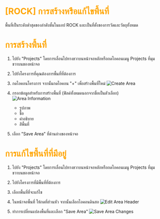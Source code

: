 # <span style="color: orange">[ROCK] การสร้างหรือแก้ไขพื้นที่</span>

พื้นที่เป็นระดับต่ำสุดของลำดับชั้นในแอป ROCK และเป็นที่ตั้งของการวัดและวัตถุทั้งหมด

# <span style="color: orange">การสร้างพื้นที่</span>

1. ไปยัง "Projects" โดยการเลื่อนไปทางขวาบนหน้าจอหลักหรือกดไอคอนเมนู Projects ที่มุมขวาบนของหน้าจอ

2. ไปยังโครงการที่คุณต้องการพื้นที่ที่ต้องการ

3. กดไอคอนโครงการ จากนั้นกดไอคอน "+" เพื่อสร้างพื้นที่ใหม่
   ![Create Area](https://support.reekon.tools/hc/article_attachments/32337891792660)

4. กรอกข้อมูลสำหรับการสร้างพื้นที่ (ฟิลด์ทั้งหมดนอกจากชื่อเป็นตัวเลือก)
   ![Area Information](https://support.reekon.tools/hc/article_attachments/30633611462164)

   - รูปภาพ
   - ชื่อ
   - คำอธิบาย
   - สีพื้นที่

5. เลือก "Save Area" ที่ด้านล่างของหน้าจอ

# <span style="color: orange">การแก้ไขพื้นที่ที่มีอยู่</span>

1. ไปยัง "Projects" โดยการเลื่อนไปทางขวาบนหน้าจอหลักหรือกดไอคอนเมนู Projects ที่มุมขวาบนของหน้าจอ

2. ไปยังโครงการที่มีพื้นที่ที่ต้องการ

3. เลือกพื้นที่ที่จะแก้ไข

4. ในหน้าจอพื้นที่ ให้กดที่ส่วนหัว จากนั้นเลือกไอคอนดินสอ
   ![Edit Area Header](https://support.reekon.tools/hc/article_attachments/32337891794964)

5. ทำการเปลี่ยนแปลงพื้นที่และเลือก "Save Area"
   ![Save Area Changes](https://support.reekon.tools/hc/article_attachments/29039992286740)
